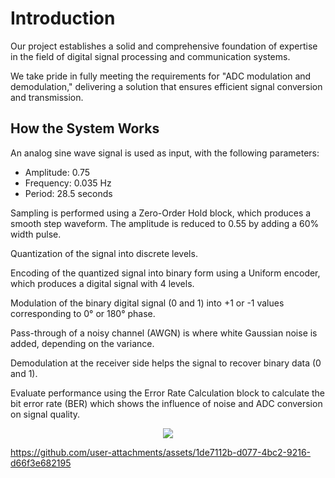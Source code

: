 # Introduction
Our project establishes a solid and comprehensive foundation of expertise in the field of digital signal processing and communication systems. 

We take pride in fully meeting the requirements for "ADC modulation and demodulation," delivering a solution that ensures efficient signal conversion and transmission. 
## How the System Works
An analog sine wave signal is used as input, with the following parameters:
- Amplitude: 0.75
- Frequency: 0.035 Hz
- Period: 28.5 seconds

Sampling is performed using a Zero-Order Hold block, which produces a smooth step waveform. The amplitude is reduced to 0.55 by adding a 60% width pulse.

Quantization of the signal into discrete levels.

Encoding of the quantized signal into binary form using a Uniform encoder, which produces a digital signal with 4 levels.

Modulation of the binary digital signal (0 and 1) into +1 or -1 values ​​corresponding to 0° or 180° phase.

Pass-through of a noisy channel (AWGN) is where white Gaussian noise is added, depending on the variance.

Demodulation at the receiver side helps the signal to recover binary data (0 and 1).

Evaluate performance using the Error Rate Calculation block to calculate the bit error rate (BER) which shows the influence of noise and ADC conversion on signal quality.
<div align="center">  
<a href="Final_Report.pdf" target="_blank">
     <img src="https://img.shields.io/badge/Link_Report-808080?style=for-the-badge&logoColor=white" target="_blank" /> 
</div>


https://github.com/user-attachments/assets/1de7112b-d077-4bc2-9216-d66f3e682195

